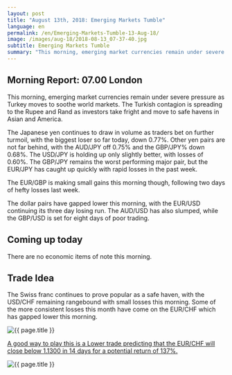 ```yaml
---
layout: post
title: "August 13th, 2018: Emerging Markets Tumble"
language: en
permalink: /en/Emerging-Markets-Tumble-13-Aug-18/
image: /images/aug-18/2018-08-13_07-37-40.jpg
subtitle: Emerging Markets Tumble
summary: "This morning, emerging market currencies remain under severe pressure as Turkey moves to soothe world markets"
---
```

## Morning Report: 07.00 London

This morning, emerging market currencies remain under severe pressure as Turkey moves to soothe world markets. The Turkish contagion is spreading to the Rupee and Rand as investors take fright and move to safe havens in Asian and America. 

The Japanese yen continues to draw in volume as traders bet on further turmoil, with the biggest loser so far today, down 0.77%. Other yen pairs are not far behind, with the AUD/JPY off 0.75% and the GBP/JPY% down 0.68%. The USD/JPY is holding up only slightly better, with losses of 0.60%. The GBP/JPY remains the worst performing major pair, but the EUR/JPY has caught up quickly with rapid losses in the past week. 

The EUR/GBP is making small gains this morning though, following two days of hefty losses last week. 

The dollar pairs have gapped lower this morning, with the EUR/USD continuing its three day losing run. The AUD/USD has also slumped, while the GBP/USD is set for eight days of poor trading. 

## Coming up today

There are no economic items of note this morning. 

## Trade Idea

The Swiss franc continues to prove popular as a safe haven, with the USD/CHF remaining rangebound with small losses this morning. Some of the more consistent losses this month have come on the EUR/CHF which has gapped lower this morning.

<img class="post-image" src="{{ site.url }}/images/aug-18/2018-08-13_07-37-40.jpg" alt="{{ page.title }}" title="{{ page.title }}">

<a href="%LINK%%?currency=GBP&market=forex&underlying=frxEURCHF&formname=higherlower&duration_units=d&duration_amount=14&expiry_type=duration&amount=10&amount_type=stake&barrier=1.1300" target="_blank">A good way to play this is a Lower trade predicting that the EUR/CHF will close below 1.1300 in 14 days for a potential return of 137%.</a>

<img class="post-image" src="{{ site.url }}/images/aug-18/2018-08-13_07-40-28.jpg" alt="{{ page.title }}" title="{{ page.title }}">